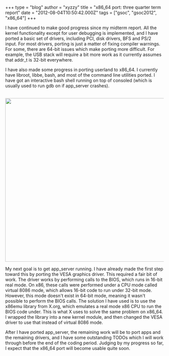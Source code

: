 +++
type = "blog"
author = "xyzzy"
title = "x86_64 port: three quarter term report"
date = "2012-08-04T10:50:42.000Z"
tags = ["gsoc", "gsoc2012", "x86_64"]
+++

I have continued to make good progress since my midterm report. All the kernel functionality except for user debugging is implemented, and I have ported a basic set of drivers, including PCI, disk drivers, BFS and PS/2 input. For most drivers, porting is just a matter of fixing compiler warnings. For some, there are 64-bit issues which make porting more difficult. For example, the USB stack will require a bit more work as it currently assumes that addr_t is 32-bit everywhere.

I have also made some progress in porting userland to x86_64. I currently have libroot, libbe, bash, and most of the command line utilities ported. I have got an interactive bash shell running on top of consoled (which is usually used to run gdb on if app_server crashes).

<!--more-->

<div align="center">
<a href="/files/images/x86_64-threequarter.png"><br />
<img src="/files/images/x86_64-threequarter.png" width="640px" height="519px" />
<br /></a>
</div>

My next goal is to get app_server running. I have already made the first step toward this by porting the VESA graphics driver. This required a fair bit of work. The driver works by performing calls to the BIOS, which runs in 16-bit real mode. On x86, these calls were performed under a CPU mode called virtual 8086 mode, which allows 16-bit code to run under 32-bit mode. However, this mode doesn't exist in 64-bit mode, meaning it wasn't possible to perform the BIOS calls. The solution I have used is to use the x86emu library from X.org, which emulates a real mode x86 CPU to run the BIOS code under. This is what X uses to solve the same problem on x86_64. I wrapped the library into a new kernel module, and then changed the VESA driver to use that instead of virtual 8086 mode.

After I have ported app_server, the remaining work will be to port apps and the remaining drivers, and I have some outstanding TODOs which I will work through before the end of the coding period. Judging by my progress so far, I expect that the x86_64 port will become usable quite soon.